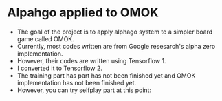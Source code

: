 # Alpahgo applied to OMOK #
* The goal of the project is to apply alphago system to a simpler board game called OMOK.
* Currently, most codes written are from Google resesarch's alpha zero implementation.
* However, their codes are written using Tensorflow 1. 
* I converted it to Tensorflow 2.
* The training part has part has not been finished yet and OMOK implementation has not been finished yet.
* However, you can try selfplay part at this point:


